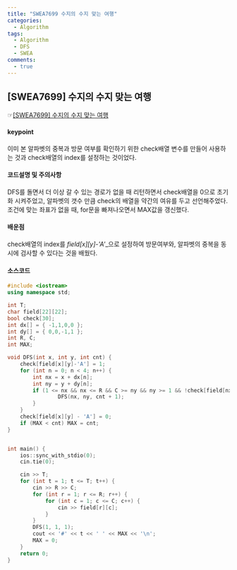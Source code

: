 ```yaml
---
title: "SWEA7699 수지의 수지 맞는 여행"
categories:
  - Algorithm
tags:
  - Algorithm
  - DFS
  - SWEA
comments:  
  - true
---
```


## [SWEA7699] 수지의 수지 맞는 여행
 ☞[[SWEA7699] 수지의 수지 맞는 여행](https://www.swexpertacademy.com/main/code/problem/problemDetail.do?contestProbId=AWqUzj0arpkDFARG&categoryId=AWqUzj0arpkDFARG&categoryType=CODE)

#### keypoint
이미 본 알파벳의 중복과 방문 여부를 확인하기 위한 check배열 변수를 만들어 사용하는 것과 check배열의 index를 설정하는 것이었다.

#### 코드설명 및 주의사항
 DFS를 돌면서 더 이상 갈 수 있는 경로가 없을 때 리턴하면서 check배열을 0으로 초기화  시켜주었고, 알파벳의 갯수 만큼 check의 배열을 약간의 여유를 두고 선언해주었다.
 조건에 맞는 좌표가 없을 때, for문을 빠져나오면서 MAX값을 갱신했다.

#### 배운점
check배열의 index를 *field[x][y]-'A'*_으로 설정하여 방문여부와, 알파벳의 중복을 동시에 검사할 수 있다는 것을 배웠다.

#### 소스코드
```cpp
#include <iostream>
using namespace std;

int T;
char field[22][22];
bool check[30];
int dx[] = { -1,1,0,0 };
int dy[] = { 0,0,-1,1 };
int R, C;
int MAX;

void DFS(int x, int y, int cnt) {
	check[field[x][y]-'A'] = 1;
	for (int n = 0; n < 4; n++) {
		int nx = x + dx[n];
		int ny = y + dy[n];
		if (1 <= nx && nx <= R && C >= ny && ny >= 1 && !check[field[nx][ny]-'A']) {
				DFS(nx, ny, cnt + 1);
		}
	}
	check[field[x][y] - 'A'] = 0;
	if (MAX < cnt) MAX = cnt;
}


int main() {
	ios::sync_with_stdio(0);
	cin.tie(0);

	cin >> T;
	for (int t = 1; t <= T; t++) {
		cin >> R >> C;
		for (int r = 1; r <= R; r++) {
			for (int c = 1; c <= C; c++) {
				cin >> field[r][c];
			}
		}
		DFS(1, 1, 1);
		cout << '#' << t << ' ' << MAX << '\n';
		MAX = 0;
	}
	return 0;
}
```